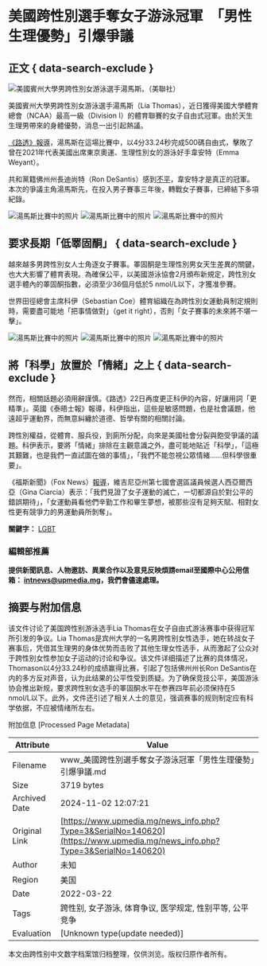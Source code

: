 # 美國跨性別選手奪女子游泳冠軍　「男性生理優勢」引爆爭議

## 正文 { data-search-exclude }


![美國賓州大學男跨性別女游泳選手湯馬斯。（美聯社）](upload/article/20220323165438813611.jpg)

美國賓州大學男跨性別女游泳選手湯馬斯（Lia Thomas），近日獲得美國大學體育總會（NCAA）最高一級（Division I）的體育聯賽的女子自由式冠軍。由於天生生理男帶來的身體優勢，消息一出引起熱議。

[《路透》報導](https://www.reuters.com/lifestyle/sports/world-athletics-president-coe-says-state-womens-sports-is-fragile-2022-03-22/)，湯馬斯在這場比賽中，以4分33.24秒完成500碼自由式，擊敗了曾在2021年代表美國出席東京奧運、生理性別女的游泳好手韋安特（Emma Weyant）。

共和黨籍佛州州長迪尚特（Ron DeSantis）感到[不平](https://www.usatoday.com/story/sports/college/2022/03/22/ron-desantis-proclamation-emma-weyant-lia-thomas/7130539001/)，韋安特才是真正的冠軍。本次的爭議主角湯馬斯先，在投入男子賽事三年後，轉戰女子賽事，已締結下多項紀錄。

![湯馬斯比賽中的照片](https://www.upmedia.mg/upload/content/20220323/VS220323164957654237.jpg)
![湯馬斯比賽中的照片](https://www.upmedia.mg/upload/content/20220323/bH220323165008380059.jpg)
![湯馬斯比賽中的照片](https://www.upmedia.mg/upload/content/20220323/fl220323165019930000.jpg)

## **要求長期「低睪固酮」** { data-search-exclude }

越來越多男跨性別女人士角逐女子賽事。睪固酮是生理性別男女天生差異的關鍵，也大大影響了體育表現。為確保公平，以美國游泳協會2月頒布新規定，跨性別女選手體內的睪固酮指數，必須至少36個月低於5 nmol/L以下，才獲准參賽。

世界田徑總會主席科伊（Sebastian Coe）體育組織在為跨性別女運動員制定規則時，需要盡可能地「把事情做對」（get it right），否則「女子賽事的未來將不堪一擊」。

![湯馬斯比賽中的照片](https://www.upmedia.mg/upload/content/20220323/kR220323165056485485.jpg)
![湯馬斯比賽中的照片](https://www.upmedia.mg/upload/content/20220323/kU220323165106298484.jpg)
![湯馬斯比賽中的照片](https://www.upmedia.mg/upload/content/20220323/cn220323165137969180.jpg)

## **將「科學」放置於「情緒」之上** { data-search-exclude }

然而，相關話題必須用辭謹慎。《路透》22日再度更正科伊的內容，好讓用詞「更精準」。英國《泰晤士報》報導，科伊指出，這些是敏感問題，也是社會議題，他遠超乎運動界，而無意糾纏於道德、哲學有關的相關討論。

跨性別權益，從體育、服兵役，到廁所分配，向來是美國社會分裂與飽受爭議的議題。科伊表示，要將「情緒」排除在主觀意識之外，盡可能地貼近「科學」，「這極其艱難，也是我們一直試圖在做的事情」，「我們不能忽視公眾情緒......但科學很重要」。

《福斯新聞》（Fox News）[報導](https://www.foxnews.com/politics/womens-groups-silent-transgender-lia-thomas)，維吉尼亞州第七國會選區議員候選人西亞爾西亞（Gina Ciarcia）表示：「我們見證了女子運動的滅亡，一切都源自於對公平的錯誤期待」，「女運動員看他們辛勤工作和畢生夢想，被那些沒有足夠天賦、相對女性更有競爭力的男運動員所剝奪」。

**關鍵字：** [LGBT](search.php?sh_keyword=LGBT)

### 編輯部推薦

**提供新聞訊息、人物邀訪、異業合作以及意見反映煩請email至國際中心公用信箱： [intnews@upmedia.mg](mailto:intnews@upmedia.mg)，我們會儘速處理。**

## 摘要与附加信息

<!-- tcd_abstract -->
该文件讨论了美国跨性别游泳选手Lia Thomas在女子自由式游泳赛事中获得冠军所引发的争议。Lia Thomas是宾州大学的一名男跨性别女性选手，她在转战女子赛事后，凭借其生理男的身体优势而击败了其他生理女性选手，从而激起了公众对于跨性别女性参加女子运动的讨论和争议。该文件详细描述了比赛的具体情况，Thomason以4分33.24秒的成绩赢得比赛，引起了包括佛州州长Ron DeSantis在内的多方反对声音，认为此结果的公平性受到质疑。为了确保竞技公平，美国游泳协会推出新规，要求跨性别女选手的睪固酮水平在参赛四年前必须保持在5 nmol/L以下。此外，文件还引述了相关人士的意见，强调赛事的规则制定应有科学依据，不应被情绪所左右。
<!-- tcd_abstract_end -->

附加信息 [Processed Page Metadata]

| Attribute       | Value                                  |
|-----------------|----------------------------------------|
| Filename        | www_美國跨性別選手奪女子游泳冠軍「男性生理優勢」引爆爭議.md                             |
| Size            | 3719 bytes                           |
| Archived Date   | 2024-11-02 12:07:21                             |
| Original Link   | [https://www.upmedia.mg/news_info.php?Type=3&SerialNo=140620](https://www.upmedia.mg/news_info.php?Type=3&SerialNo=140620)                       |
| Author          | 未知                               |
| Region          | 美国                               |
| Date            | 2022-03-22                                 |
| Tags            | 跨性别, 女子游泳, 体育争议, 医学规定, 性别平等, 公平竞争                                 |
| Evaluation            | [Unknown type(update needed)]                                 |
<!-- tcd_table_end -->

本文由跨性别中文数字档案馆归档整理，仅供浏览。版权归原作者所有。
